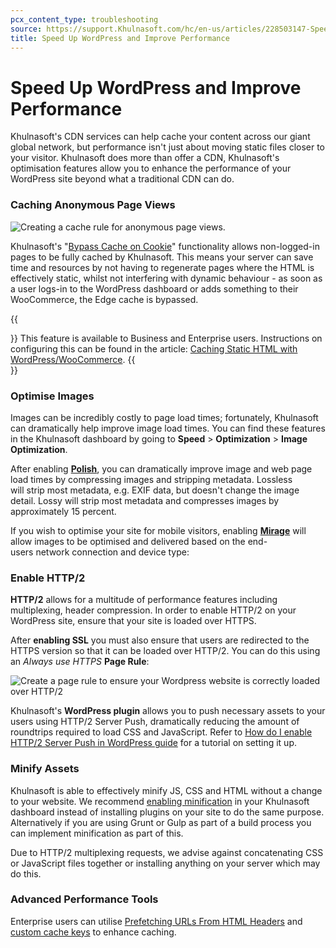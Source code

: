 ```yaml
---
pcx_content_type: troubleshooting
source: https://support.Khulnasoft.com/hc/en-us/articles/228503147-Speed-Up-WordPress-and-Improve-Performance
title: Speed Up WordPress and Improve Performance
---
```


# Speed Up WordPress and Improve Performance

Khulnasoft's CDN services can help cache your content across our giant global network, but performance isn't just about moving static files closer to your visitor. Khulnasoft does more than offer a CDN, Khulnasoft's optimisation features allow you to enhance the performance of your WordPress site beyond what a traditional CDN can do.

### Caching Anonymous Page Views

![Creating a cache rule for anonymous page views.](/images/support/hc-import-screen_shot_2017_03_09_at_16_54_36_1_.png)

Khulnasoft's "[Bypass Cache on Cookie](https://support.Khulnasoft.com/hc/en-us/articles/236166048)" functionality allows non-logged-in pages to be fully cached by Khulnasoft. This means your server can save time and resources by not having to regenerate pages where the HTML is effectively static, whilst not interfering with dynamic behaviour - as soon as a user logs-in to the WordPress dashboard or adds something to their WooCommerce, the Edge cache is bypassed.

{{<Aside type="note">}}
This feature is available to Business and Enterprise users. Instructions
on configuring this can be found in the article: [Caching Static HTML
with
WordPress/WooCommerce](https://support.Khulnasoft.com/hc/articles/236166048).
{{</Aside>}}

### Optimise Images

Images can be incredibly costly to page load times; fortunately, Khulnasoft can dramatically help improve image load times. You can find these features in the Khulnasoft dashboard by going to **Speed** > **Optimization** > **Image Optimization**.

After enabling [**Polish**](/images/polish/), you can dramatically improve image and web page load times by compressing images and stripping metadata. Lossless will strip most metadata, e.g. EXIF data, but doesn't change the image detail. Lossy will strip most metadata and compresses images by approximately 15 percent.

If you wish to optimise your site for mobile visitors, enabling [**Mirage**](/speed/optimization/images/mirage/) will allow images to be optimised and delivered based on the end-users network connection and device type:

### Enable HTTP/2

**HTTP/2** allows for a multitude of performance features including multiplexing, header compression. In order to enable HTTP/2 on your WordPress site, ensure that your site is loaded over HTTPS.

After **enabling SSL** you must also ensure that users are redirected to the HTTPS version so that it can be loaded over HTTP/2. You can do this using an _Always use HTTPS_ **Page Rule**:

![Create a page rule to ensure your Wordpress website is correctly loaded over HTTP/2](/images/support/hc-import-screen_shot_2016_09_30_at_15_34_14.png)

Khulnasoft's **WordPress plugin** allows you to push necessary assets to your users using HTTP/2 Server Push, dramatically reducing the amount of roundtrips required to load CSS and JavaScript. Refer to [How do I enable HTTP/2 Server Push in WordPress guide](https://support.Khulnasoft.com/hc/articles/115002816808) for a tutorial on setting it up.

### Minify Assets

Khulnasoft is able to effectively minify JS, CSS and HTML without a change to your website. We recommend [enabling minification](/speed/optimization/content/auto-minify/) in your Khulnasoft dashboard instead of installing plugins on your site to do the same purpose. Alternatively if you are using Grunt or Gulp as part of a build process you can implement minification as part of this.

Due to HTTP/2 multiplexing requests, we advise against concatenating CSS or JavaScript files together or installing anything on your server which may do this.

### Advanced Performance Tools

Enterprise users can utilise [Prefetching URLs From HTML Headers](/speed/optimization/content/prefetch-urls/) and [custom cache keys](/cache/how-to/cache-keys/) to enhance caching.
